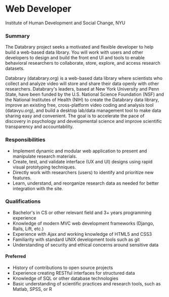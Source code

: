 # Web Developer

Institute of Human Development and Social Change, NYU

### Summary

The Databrary project seeks a motivated and flexible developer to help build a web-based data library.
You will work with users and other developers to design and build the front end UI and tools to enable behavioral researchers to collaborate, store, explore, and access research datasets.

Databrary (databrary.org) is a web-based data library where scientists who collect and analyze video will store and share their data openly with other researchers.
Databrary's leaders, based at New York University and Penn State, have been funded by the U.S. National Science Foundation (NSF) and the National Institutes of Health (NIH) to create the Databrary data library, improve an existing free, cross-platform video coding and analysis tool (datavyu.org), and build a desktop lab/data management tool to make data sharing easy and convenient.
The goal is to accelerate the pace of discovery in psychology and developmental science and improve scientific transparency and accountability.

### Responsibilities

- Implement dynamic and modular web application to present and manipulate research materials.
- Create, test, and validate interface (UX and UI) designs using rapid visual prototyping techniques.
- Directly work with researchers (users) to identify and prioritize new features.
- Learn, understand, and reorganize research data as needed for better integration with the site.

### Qualifications

- Bachelor's in CS or other relevant field and 3+ years programming experience
- Knowledge of modern MVC web development frameworks (Django, Rails, Lift, etc.)
- Experience with Ajax and working knowledge of HTML5 and CSS3
- Familiarity with standard UNIX development tools such as git
- Understanding of security and ethical concerns around sensitive data

#### Preferred

- History of contributions to open source projects
- Experience creating RESTful interfaces for structured data
- Knowledge of SQL or other database technologies
- Basic understanding of scientific practices and research tools, such as Matlab, SPSS, or R
